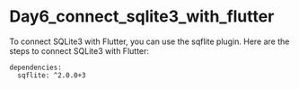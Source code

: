 # Day6_connect_sqlite3_with_flutter

To connect SQLite3 with Flutter, you can use the sqflite plugin. Here are the steps to connect SQLite3 with Flutter:

```
dependencies:
  sqflite: ^2.0.0+3
```
